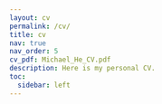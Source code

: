 ```yaml
---
layout: cv
permalink: /cv/
title: cv
nav: true
nav_order: 5
cv_pdf: Michael_He_CV.pdf
description: Here is my personal CV.
toc:
  sidebar: left
---
```

